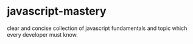# javascript-mastery
clear and concise collection of javascript fundamentals and topic which every developer must know.
